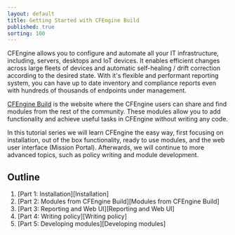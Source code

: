 ```yaml
---
layout: default
title: Getting Started with CFEngine Build
published: true
sorting: 100
---
```


CFEngine allows you to configure and automate all your IT infrastructure, including, servers, desktops and IoT devices.
It enables efficient changes across large fleets of devices and automatic self-healing / drift correction according to the desired state.
With it's flexible and performant reporting system, you can have up to date inventory and compliance reports even with hundreds of thousands of endpoints under management.

[CFEngine Build](https://build.cfengine.com) is the website where the CFEngine users can share and find modules from the rest of the community.
These modules allow you to add functionality and achieve useful tasks in CFEngine without writing any code.

In this tutorial series we will learn CFEngine the easy way, first focusing on installation, out of the box functionality, ready to use modules, and the web user interface (Mission Portal).
Afterwards, we will continue to more advanced topics, such as policy writing and module development.

## Outline

1. [Part 1: Installation][Installation]
2. [Part 2: Modules from CFEngine Build][Modules from CFEngine Build]
3. [Part 3: Reporting and Web UI][Reporting and Web UI]
4. [Part 4: Writing policy][Writing policy]
5. [Part 5: Developing modules][Developing modules]

